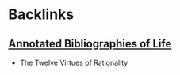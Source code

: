
# Backlinks
## [Annotated Bibliographies of Life](<Annotated Bibliographies of Life.md>)
- [The Twelve Virtues of Rationality](<The Twelve Virtues of Rationality.md>)

